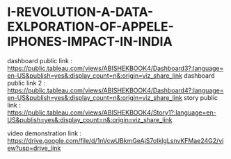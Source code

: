 # I-REVOLUTION-A-DATA-EXLPORATION-OF-APPELE-IPHONES-IMPACT-IN-INDIA

dashboard public link : https://public.tableau.com/views/ABISHEKBOOK4/Dashboard3?:language=en-US&publish=yes&:display_count=n&:origin=viz_share_link
dashboard public link 2 : https://public.tableau.com/views/ABISHEKBOOK4/Dashboard4?:language=en-US&publish=yes&:display_count=n&:origin=viz_share_link
story public link : https://public.tableau.com/views/ABISHEKBOOK4/Story1?:language=en-US&publish=yes&:display_count=n&:origin=viz_share_link

video demonstration link : https://drive.google.com/file/d/1nVcwUBkmGeAjS7oIklgLsnvKFMae24G2/view?usp=drive_link
